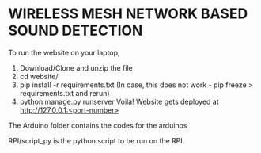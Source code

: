 # WIRELESS MESH NETWORK BASED SOUND DETECTION
To run the website on your laptop,
1. Download/Clone and unzip the file 
2. cd website/
3. pip install -r requirements.txt
(In case, this does not work - pip freeze > requirements.txt and rerun)
4. python manage.py runserver <port-number>
Voila! Website gets deployed at http://127.0.0.1:<port-number>

The Arduino folder contains the codes for the arduinos

RPI/script_py is the python script to be run on the RPI. 

